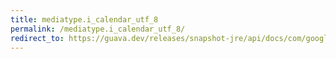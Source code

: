 ```yaml
---
title: mediatype.i_calendar_utf_8
permalink: /mediatype.i_calendar_utf_8/
redirect_to: https://guava.dev/releases/snapshot-jre/api/docs/com/google/common/net/MediaType.html#I_CALENDAR_UTF_8
---
```

